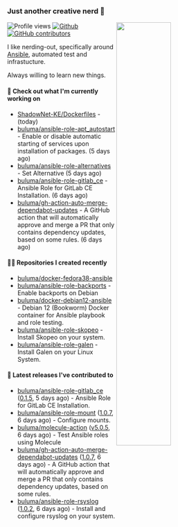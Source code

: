 ### Just another creative nerd 👋


![Profile views](https://gpvc.arturio.dev/buluma) <a href="https://gitstats.me/buluma">
  <img align="right" src="https://github-readme-stats.vercel.app/api?username=buluma&theme=gotham&show_icons=true" width="50%"/>
</a>
[![Github](https://img.shields.io/badge/-buluma-black?style=flat&labelColor=black&logo=github&logoColor=white&include_all_commits=true&count_private=true)](https://gitstats.me/buluma)
[![GitHub contributors](https://img.shields.io/github/contributors/buluma/badges.svg)](https://GitHub.com/buluma/badges/graphs/contributors/)

I like nerding-out, specifically around [Ansible](https://github.com/ansible/ansible), automated test and infrastucture.

Always willing to learn new things.

#### 👷 Check out what I'm currently working on

- [ShadowNet-KE/Dockerfiles](https://github.com/ShadowNet-KE/Dockerfiles) -  (today)
- [buluma/ansible-role-apt_autostart](https://github.com/buluma/ansible-role-apt_autostart) - Enable or disable automatic starting of services upon installation of packages. (5 days ago)
- [buluma/ansible-role-alternatives](https://github.com/buluma/ansible-role-alternatives) - Set Alternative (5 days ago)
- [buluma/ansible-role-gitlab_ce](https://github.com/buluma/ansible-role-gitlab_ce) - Ansible Role for GitLab CE Installation. (6 days ago)
- [buluma/gh-action-auto-merge-dependabot-updates](https://github.com/buluma/gh-action-auto-merge-dependabot-updates) - A GitHub action that will automatically approve and merge a PR that only contains dependency updates, based on some rules. (6 days ago)

#### 👨‍💻 Repositories I created recently

- [buluma/docker-fedora38-ansible](https://github.com/buluma/docker-fedora38-ansible)
- [buluma/ansible-role-backports](https://github.com/buluma/ansible-role-backports) - Enable backports on Debian
- [buluma/docker-debian12-ansible](https://github.com/buluma/docker-debian12-ansible) - Debian 12 (Bookworm) Docker container for Ansible playbook and role testing.
- [buluma/ansible-role-skopeo](https://github.com/buluma/ansible-role-skopeo) - Install Skopeo on your system.
- [buluma/ansible-role-galen](https://github.com/buluma/ansible-role-galen) - Install Galen on your Linux System.

#### 🚀 Latest releases I've contributed to

- [buluma/ansible-role-gitlab_ce](https://github.com/buluma/ansible-role-gitlab_ce) ([0.1.5](https://github.com/buluma/ansible-role-gitlab_ce/releases/tag/0.1.5), 5 days ago) - Ansible Role for GitLab CE Installation.
- [buluma/ansible-role-mount](https://github.com/buluma/ansible-role-mount) ([1.0.7](https://github.com/buluma/ansible-role-mount/releases/tag/1.0.7), 6 days ago) - Configure mounts.
- [buluma/molecule-action](https://github.com/buluma/molecule-action) ([v5.0.5](https://github.com/buluma/molecule-action/releases/tag/v5.0.5), 6 days ago) - Test Ansible roles using Molecule
- [buluma/gh-action-auto-merge-dependabot-updates](https://github.com/buluma/gh-action-auto-merge-dependabot-updates) ([1.0.7](https://github.com/buluma/gh-action-auto-merge-dependabot-updates/releases/tag/1.0.7), 6 days ago) - A GitHub action that will automatically approve and merge a PR that only contains dependency updates, based on some rules.
- [buluma/ansible-role-rsyslog](https://github.com/buluma/ansible-role-rsyslog) ([1.0.2](https://github.com/buluma/ansible-role-rsyslog/releases/tag/1.0.2), 6 days ago) - Install and configure rsyslog on your system.


